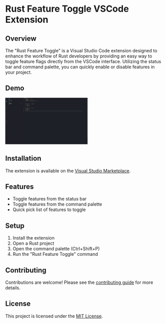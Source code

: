 # Rust Feature Toggle VSCode Extension

## Overview

The "Rust Feature Toggle" is a Visual Studio Code extension designed to enhance the workflow of Rust developers by providing an easy way to toggle feature flags directly from the VSCode interface. Utilizing the status bar and command palette, you can quickly enable or disable features in your project.

## Demo

![Rust Toggler Features](./rust-feature-toggler.gif)

## Installation

The extension is available on the [Visual Studio Marketplace](https://marketplace.visualstudio.com/items?itemName=itsyaasir.rust-feature-toggler).

## Features

- Toggle features from the status bar
- Toggle features from the command palette
- Quick pick list of features to toggle

## Setup

1. Install the extension
2. Open a Rust project
3. Open the command palette (Ctrl+Shift+P)
4. Run the "Rust Feature Toggle" command

## Contributing

Contributions are welcome! Please see the [contributing guide](CONTRIBUTING.md) for more details.

## License

This project is licensed under the [MIT License](LICENSE).
